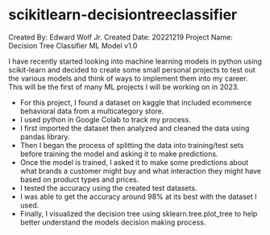 # scikitlearn-decisiontreeclassifier

Created By: Edward Wolf Jr.
Created Date: 20221219
Project Name: Decision Tree Classifier ML Model v1.0

I have recently started looking into machine learning models in python using scikit-learn and decided to create some small personal projects to test out the various models and think of ways to implement them into my career. This will be the first of many ML projects I will be working on in 2023.

- For this project, I found a dataset on kaggle that included ecommerce behavioral data from a multicategory store.
- I used python in Google Colab to track my process.
- I first imported the dataset then analyzed and cleaned the data using pandas library.
- Then I began the process of splitting the data into training/test sets before training the model and asking it to make predictions.
- Once the model is trained, I asked it to make some predictions about what brands a customer might buy and what interaction they might have based on product types and prices.
- I tested the accuracy using the created test datasets.
- I was able to get the accuracy around 98% at its best with the dataset I used.
- Finally, I visualized the decision tree using sklearn.tree.plot_tree to help better understand the models decision making process.
